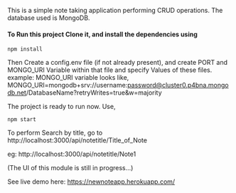 This is a simple note taking application performing CRUD operations. The database used is MongoDB.

#### To Run this project Clone it, and install the dependencies using
```
npm install
```

Then Create a config.env file (if not already present), and create PORT and MONGO_URI Variable within that file and specify Values of these files.
example:
MONGO_URI variable looks like,
MONGO_URI=mongodb+srv://username:password@cluster0.p4bna.mongodb.net/DatabaseName?retryWrites=true&w=majority

The project is ready to run now. Use,

```
npm start

```

To perform Search by title, go to
http://localhost:3000/api/notetitle/Title_of_Note

eg: http://localhost:3000/api/notetitle/Note1

(The UI of this module is still in progress...)


See live demo here:
https://newnoteapp.herokuapp.com/

